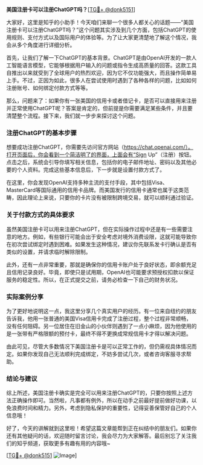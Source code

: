**美国注册卡可以注册ChatGPT吗？**[[TG💪+ @donk5151](https://t.me/s/donk5151)]

大家好，这里是知乎的小助手！今天咱们来聊一个很多人都关心的话题——“美国注册卡可以注册ChatGPT吗？”这个问题其实涉及到几个方面，包括ChatGPT的使用规则、支付方式以及国际用户的体验等。为了让大家更清楚地了解这个情况，我会从多个角度进行详细分析。

首先，让我们了解一下ChatGPT的基本背景。ChatGPT是由OpenAI开发的一款人工智能语言模型，它能够根据用户输入的问题或指令生成高质量的回答。这款工具自推出以来就受到了全球用户的热烈欢迎，因为它不仅功能强大，而且操作简单易上手。不过，正因为如此，很多人在尝试使用时遇到了各种各样的问题，比如如何注册账号、如何绑定付款方式等等。

那么，问题来了：如果你有一张美国的信用卡或者借记卡，是否可以直接用来注册并正常使用ChatGPT呢？答案是肯定的，但前提是你需要满足某些条件，并且要清楚整个流程。接下来，我们就一步步来探讨这个问题。

### 注册ChatGPT的基本步骤

想要成功注册ChatGPT，你需要先访问官方网站（https://chat.openai.com/）。打开页面后，你会看到一个简洁明了的界面，上面会有“Sign Up”（注册）按钮。点击之后，系统会引导你填写相关信息，包括你的电子邮件地址、密码以及其他必要的个人资料。完成这些基本信息后，下一步就是设置付款方式了。

在这里，你会发现OpenAI支持多种主流的支付手段，其中包括Visa、MasterCard等国际通用的信用卡品牌。而美国发行的信用卡通常也属于这类范畴，因此理论上来说，只要你的卡片没有被限制跨境交易，就可以顺利通过验证。

### 关于付款方式的具体要求

虽然美国注册卡可以用来注册ChatGPT，但在实际操作过程中还是有一些需要注意的地方。例如，有些银行可能会出于安全考虑对境外消费设限，这就可能导致你在初次尝试绑定时遇到困难。如果发生这种情况，建议你先联系发卡行确认是否有类似的设置，并请求临时解除限制。

此外，还有一点非常重要，那就是确保你的信用卡账户处于良好状态，即余额充足且信用记录良好。毕竟，即使只是试用期，OpenAI也可能要求预授权扣款以保证服务的稳定性。所以，在正式提交之前，请务必检查一下自己的财务状况。

### 实际案例分享

为了更好地说明这一点，我这里分享几个真实用户的经历。有一位来自纽约的朋友告诉我，他用一张普通的美国Visa信用卡完成了注册过程，整个过程非常顺畅，没有任何阻碍。另一位居住在旧金山的小伙伴则遇到了一点小麻烦，因为他使用的是一张带有严格限额的预付卡，最终不得不更换成常规信用卡才得以解决问题。

由此可见，尽管大多数情况下美国注册卡是可以正常工作的，但仍需视具体情况而定。如果你发现自己无法顺利完成绑定，不妨多尝试几次，或者咨询客服寻求帮助。

### 结论与建议

综上所述，美国注册卡确实是完全可以用来注册ChatGPT的，只要你按照上述方法正确操作即可。当然啦，凡事都有例外，所以在动手之前最好提前做好功课，以免浪费时间和精力。另外，考虑到隐私保护的重要性，记得妥善保管好自己的个人信息哦！

好了，今天的讲解就到这里啦！希望这篇文章能帮到正在纠结中的朋友们。如果你还有其他疑问的话，欢迎随时留言讨论，我会尽力为大家解答。最后别忘了关注我们的知乎频道，获取更多有趣有用的内容哦~ 

[[TG💪+ @donk5151](https://t.me/s/donk5151) ![Image](https://i.postimg.cc/rwNCRYN7/Snipaste-2025-04-30-17-27-05.png)]